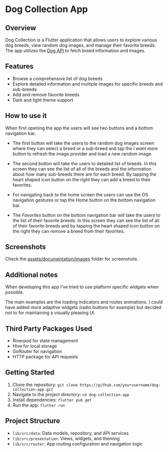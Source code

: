 # Dog Collection App

## Overview
Dog Collection is a Flutter application that allows users to explore various dog breeds, view random dog images, and manage their favorite breeds. The app utilizes the  [Dog API](https://dog.ceo/dog-api/) to fetch breed information and images.

## Features
- Browse a comprehensive list of dog breeds
- Explore detailed information and multiple images for specific breeds and sub-breeds
- Add and remove favorite breeds
- Dark and light theme support

## How to use it

When first opening the app the users will see two buttons and a bottom navigation bar.

- The first button will take the users to the random dog images screen where they can select a breed or a sub-breed and tap the *I want more* button to refresh the image provider and load a new random image.

- The second button will take the users to detailed list of breeds. In this screen they can see the list of all of the breeds and the information about how many sub-breeds there are for each breed. By tapping the heart shaped icon button on the right they can add a breed to their favorites.

- For navigating back to the home screen the users can use the OS navigation gestures or tap the *Home* button on the bottom navigation bar.

- The *Favorites* button on the bottom navigation bar will take the users to the list of their favorite breeds. In this screen they can see the list of all of their favorite breeds and by tapping the heart shaped icon button on the right they can remove a breed from their favorites.

## Screenshots

Check the [assets/documentation/images](assets/documentation/images) folder for screenshots.


## Additional notes

When developing this app I've tried to use platform specific widgets when possible.

The main examples are the loading indicators and routes animations. I could have added more adaptive widgets (radio buttons for example) but decided not to for maintaining a visually pleasing UI.

## Third Party Packages Used
- Riverpod for state management
- Hive for local storage
- GoRouter for navigation
- HTTP package for API requests

## Getting Started
1. Clone the repository: `git clone https://github.com/yourusername/dog-collection-app.git`
2. Navigate to the project directory: `cd dog-collection-app`
3. Install dependencies: `flutter pub get`
4. Run the app: `flutter run`

## Project Structure
- `lib/src/data`: Data models, repository, and API services
- `lib/src/presentation`: Views, widgets, and theming
- `lib/src/router`: App routing configuration and navigation logic
